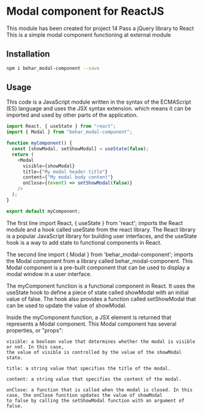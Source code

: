 # Modal component for ReactJS

This module has been created for project 14 Pass a jQuery library to React
This is a simple modal component functioning at external module

## Installation

```sh
npm i behar_modal-component --save
```

## Usage

This code is a JavaScript module written in the syntax of the ECMAScript (ES) language and uses the JSX syntax extension.
which means it can be imported and used by other parts of the application.

```js
import React, { useState } from "react";
import { Modal } from "behar_modal-component";

function myComponent() {
  const [showModal, setShowModal] = useState(false);
  return (
    <Modal
      visible={showModal}
      title={"My modal header title"}
      content={"My modal body content"}
      onClose={(event) => setShowModal(false)}
    />
  );
}

export default myComponent;
```

The first line import React, { useState } from 'react'; imports the React module and a hook called useState from the react library. The React library is a popular JavaScript library for building user interfaces, and the useState hook is a way to add state to functional components in React.

The second line import { Modal } from 'behar_modal-component'; imports the Modal component from a library called behar_modal-component. This Modal component is a pre-built component that can be used to display a modal window in a user interface.

The myComponent function is a functional component in React. It uses the useState hook to define a piece of state called showModal with an initial value of false. The hook also provides a function called setShowModal that can be used to update the value of showModal.

Inside the myComponent function, a JSX element is returned that represents a Modal component. This Modal component has several properties, or "props":

    visible: a boolean value that determines whether the modal is visible or not. In this case,
    the value of visible is controlled by the value of the showModal state.

    title: a string value that specifies the title of the modal.

    content: a string value that specifies the content of the modal.

    onClose: a function that is called when the modal is closed. In this case, the onClose function updates the value of showModal
    to false by calling the setShowModal function with an argument of false.
